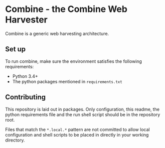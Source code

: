 Combine - the Combine Web Harvester
===================================

Combine is a generic web harvesting architecture.


Set up
------

To run combine, make sure the environment satisfies the following requirements:

  * Python 3.4+
  * The python packages mentioned in `requirements.txt`


Contributing
------------

This repository is laid out in packages. Only configuration, this readme, the python requirements file and the run shell script should be in the repository root.

Files that match the `*.local.*` pattern are not committed to allow local configuration and shell scripts to be placed in directly in your working directory.

